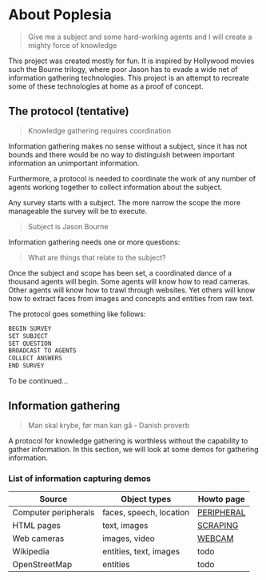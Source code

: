 # About Poplesia

> Give me a subject and some hard-working agents and I will create a mighty force of knowledge

This project was created mostly for fun. It is inspired by Hollywood movies such the Bourne trilogy, where poor Jason has to evade a wide net of information gathering technologies. This project is an attempt to recreate some of these technologies at home as a proof of concept.

## The protocol (tentative)

> Knowledge gathering requires coordination

Information gathering makes no sense without a subject, since it has not bounds and there would be no way to distinguish between important information an unimportant information.

Furthermore, a protocol is needed to coordinate the work of any number of agents working together to collect information about the subject.

Any survey starts with a subject. The more narrow the scope the more manageable the survey will be to execute.

> Subject is Jason Bourne

Information gathering needs one or more questions:

> What are things that relate to the subject?

Once the subject and scope has been set, a coordinated dance of a thousand agents will begin. Some agents will know how to read cameras. Other agents will know how to trawl through websites. Yet others will know how to extract faces from images and concepts and entities from raw text.

The protocol goes something like follows:

```bash
BEGIN SURVEY
SET SUBJECT
SET QUESTION
BROADCAST TO AGENTS
COLLECT ANSWERS
END SURVEY
```

To be continued...

## Information gathering

> Man skal krybe, før man kan gå - Danish proverb

A protocol for knowledge gathering is worthless without the capability to gather information. In this section, we will look at some demos for
gathering information.


### List of information capturing demos

|Source|Object types|Howto page|
|-|-|-|
|Computer peripherals|faces, speech, location|[PERIPHERAL](./PERIPHERAL.md)|
|HTML pages|text, images|[SCRAPING](./SCRAPING.md)|
|Web cameras|images, video|[WEBCAM](./WEBCAM.md)|
|Wikipedia|entities, text, images|todo|
|OpenStreetMap|entities|todo|
